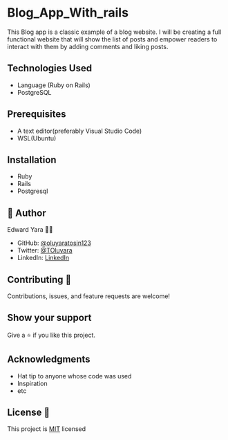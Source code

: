 # Blog_App_With_rails
This Blog app is a classic example of a blog website. I will be creating a full functional website that will show the list of posts and empower readers to interact with them by adding comments and liking posts.

## Technologies Used

* Language (Ruby on Rails)
* PostgreSQL

## Prerequisites
* A text editor(preferably Visual Studio Code)
* WSL(Ubuntu)

## Installation
* Ruby
* Rails
* Postgresql

## 👤 Author 
Edward Yara :student: 
- GitHub: [@oluyaratosin123](https://github.com/oluyaratosin123)
- Twitter: [@TOluyara](https://twitter.com/TOluyara)
- LinkedIn: [LinkedIn](https://www.linkedin.com/in/edward-oluyara/)

## Contributing :handshake:
Contributions, issues, and feature requests are welcome!

## Show your support
Give a 	:star: if you like this project.

## Acknowledgments
* Hat tip to anyone whose code was used
* Inspiration
* etc

## License :memo:
This project is [MIT](https://github.com/microverseinc/readme-template/blob/master/MIT.md) licensed
